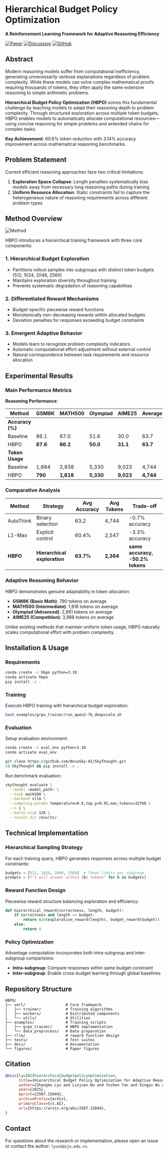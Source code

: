 # Hierarchical Budget Policy Optimization

**A Reinforcement Learning Framework for Adaptive Reasoning Efficiency**

[![Paper](https://img.shields.io/badge/arXiv-2507.15844-b31b1b.svg)](http://arxiv.org/abs/2507.15844)
[![Discussion](https://img.shields.io/badge/alphaXiv-Discussion-blue)](https://www.alphaxiv.org/abs/2507.15844)
[![GitHub](https://img.shields.io/badge/GitHub-Repository-black)](https://github.com/zju-real/HBPO)

## Abstract

Modern reasoning models suffer from computational inefficiency, generating unnecessarily verbose explanations regardless of problem complexity. While these models can solve complex mathematical proofs requiring thousands of tokens, they often apply the same extensive reasoning to simple arithmetic problems.

**Hierarchical Budget Policy Optimization (HBPO)** solves this fundamental challenge by teaching models to adapt their reasoning depth to problem complexity. Through structured exploration across multiple token budgets, HBPO enables models to automatically allocate computational resources—using concise reasoning for simple problems and extended chains for complex tasks.

**Key Achievement**: 60.6% token reduction with 3.14% accuracy improvement across mathematical reasoning benchmarks.

## Problem Statement

Current efficient reasoning approaches face two critical limitations:

1. **Exploration Space Collapse**: Length penalties systematically bias models away from necessary long reasoning paths during training
2. **Uniform Resource Allocation**: Static constraints fail to capture the heterogeneous nature of reasoning requirements across different problem types

## Method Overview

![Method](figures/overview.png)

HBPO introduces a hierarchical training framework with three core components:

### 1. Hierarchical Budget Exploration
- Partitions rollout samples into subgroups with distinct token budgets (512, 1024, 2048, 2560)
- Maintains exploration diversity throughout training
- Prevents systematic degradation of reasoning capabilities

### 2. Differentiated Reward Mechanisms  
- Budget-specific piecewise reward functions
- Monotonically non-decreasing rewards within allocated budgets
- Deviation penalties for responses exceeding budget constraints

### 3. Emergent Adaptive Behavior
- Models learn to recognize problem complexity indicators
- Automatic computational effort adjustment without external control
- Natural correspondence between task requirements and resource allocation

## Experimental Results

### Main Performance Metrics

**Reasoning Performance**:

| Method | GSM8K | MATH500 | Olympiad | AIME25 | Average |
|--------|-------|---------|----------|---------|---------|
| **Accuracy (%)** |
| Baseline | 86.1 | 87.0 | 51.6 | 30.0 | 63.7 |
| HBPO | **87.6** | **86.2** | **50.0** | **31.1** | **63.7** |
| **Token Usage** |
| Baseline | 1,684 | 2,938 | 5,330 | 9,023 | 4,744 |
| HBPO | **790** | **1,818** | **5,330** | **9,023** | **4,744** |

### Comparative Analysis

| Method | Strategy | Avg Accuracy | Avg Tokens | Trade-off |
|--------|----------|--------------|------------|-----------|
| AutoThink | Binary selection | 63.2 | 4,744 | -0.7% accuracy |
| L1-Max | Explicit control | 60.4% | 2,547 | -3.3% accuracy |
| **HBPO** | **Hierarchical exploration** | **63.7%** | **2,364** | **same accuracy, -50.2% tokens** |

### Adaptive Reasoning Behavior

HBPO demonstrates genuine adaptability in token allocation:

- **GSM8K (Basic Math)**: 790 tokens on average
- **MATH500 (Intermediate)**: 1,818 tokens on average  
- **Olympiad (Advanced)**: 2,861 tokens on average
- **AIME25 (Competition)**: 3,988 tokens on average

Unlike existing methods that maintain uniform token usage, HBPO naturally scales computational effort with problem complexity.

## Installation & Usage

### Requirements

```bash
conda create -n hbpo python=3.10
conda activate hbpo
pip install -e .
```

### Training

Execute HBPO training with hierarchical budget exploration:

```bash
bash examples/grpo_trainer/run_qwen2-7b_deepscale.sh
```

### Evaluation

Setup evaluation environment:

```bash
conda create -n eval_env python=3.10
conda activate eval_env

git clone https://github.com/NovaSky-AI/SkyThought.git
cd SkyThought && pip install -e .
```

Run benchmark evaluation:

```bash
skythought evaluate \
  --model <model_path> \
  --task math500 \
  --backend vllm \
  --sampling-params temperature=0.6,top_p=0.95,max_tokens=32768 \
  --n 1 \
  --batch-size 128 \
  --result-dir results/
```

## Technical Implementation

### Hierarchical Sampling Strategy

For each training query, HBPO generates responses across multiple budget constraints:

```python
budgets = [512, 1024, 2048, 2560]  # Token limits per subgroup
prompts = [f"I will answer within {b} tokens" for b in budgets]
```

### Reward Function Design

Piecewise reward structure balancing exploration and efficiency:

```python
def hierarchical_reward(correctness, length, budget):
    if correctness and length <= budget:
        return min(exploration_reward(length), budget_reward(budget))
    else:
        return 0
```

### Policy Optimization

Advantage computation incorporates both intra-subgroup and inter-subgroup comparisons:

- **Intra-subgroup**: Compare responses within same budget constraint
- **Inter-subgroup**: Enable cross-budget learning through global baselines

## Repository Structure

```
HBPO/
├── verl/                  # Core framework
│   ├── trainer/           # Training algorithms
│   ├── workers/           # Distributed components  
│   └── utils/             # Utilities
├── examples/              # Training scripts
│   ├── grpo_trainer/      # HBPO implementation
│   └── data_preprocess/   # Data preparation  
├── rllm/                  # reward function design   
├── tests/                 # Test suites
├── docs/                  # Documentation
└── figures/               # Paper figures
```


## Citation

```bibtex
@misc{lyu2025hierarchicalbudgetpolicyoptimization,
      title={Hierarchical Budget Policy Optimization for Adaptive Reasoning}, 
      author={Shangke Lyu and Linjuan Wu and Yuchen Yan and Xingyu Wu and Hao Li and Yongliang Shen and Peisheng Jiang and Weiming Lu and Jun Xiao and Yueting Zhuang},
      year={2025},
      eprint={2507.15844},
      archivePrefix={arXiv},
      primaryClass={cs.AI},
      url={https://arxiv.org/abs/2507.15844}, 
}
```

## Contact

For questions about the research or implementation, please open an issue or contact the author: `lyusk@zju.edu.cn`.
